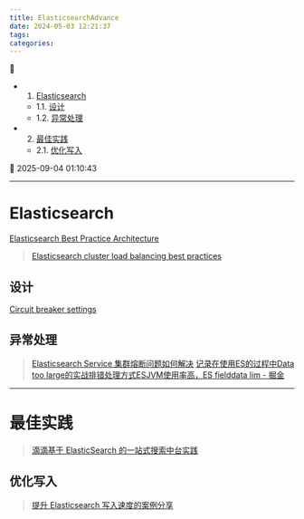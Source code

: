```yaml
---
title: ElasticsearchAdvance
date: 2024-05-03 12:21:37
tags: 
categories: 
---
```


💠

- 1. [Elasticsearch](#elasticsearch)
    - 1.1. [设计](#设计)
    - 1.2. [异常处理](#异常处理)
- 2. [最佳实践](#最佳实践)
    - 2.1. [优化写入](#优化写入)

💠 2025-09-04 01:10:43
****************************************
# Elasticsearch
[Elasticsearch Best Practice Architecture](https://www.elastic.co/cn/pdf/architecture-best-practices.pdf)

> [Elasticsearch cluster load balancing best practices](https://stackoverflow.com/questions/66098115/elasticsearch-cluster-load-balancing-best-practices)  

## 设计


[Circuit breaker settings](https://www.elastic.co/docs/reference/elasticsearch/configuration-reference/circuit-breaker-settings)


## 异常处理

> [Elasticsearch Service 集群熔断问题如何解决](https://cloud.tencent.com/document/product/845/56272) 
> [记录在使用ES的过程中Data too large的实战排错处理方式ESJVM使用率高，ES fielddata lim - 掘金](https://juejin.cn/post/7092633680706813959)  

************************

# 最佳实践

> [滴滴基于 ElasticSearch 的一站式搜索中台实践](https://www.infoq.cn/article/ug*cbrk9303MiNZPrSEO)  

## 优化写入
> [提升 Elasticsearch 写入速度的案例分享](https://www.infoq.cn/article/t7b52mbzxqkwrrdpVqD2)  
